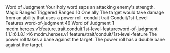 <ability>
  <name>Word of Judgment</name>
  <flavor>Your holy word saps an attacking enemy&apos;s strength.</flavor>
  <keywords>
    <keyword>Magic</keyword>
    <keyword>Ranged</keyword>
  </keywords>
  <type>Triggered</type>
  <distance>Ranged 10</distance>
  <target>One ally</target>
  <trigger>The target would take damage from an ability that uses a power roll.</trigger>
  <metadata>
    <class>conduit</class>
    <feature_type>trait</feature_type>
    <file_dpath>Conduit/1st-Level Features</file_dpath>
    <item_id>word-of-judgment</item_id>
    <item_index>46</item_index>
    <item_name>Word of Judgment</item_name>
    <level>1</level>
    <scc>mcdm.heroes.v1:feature.trait.conduit.1st-level-feature:word-of-judgment</scc>
    <scdc>1.1.1:6.1.8.1:46</scdc>
    <source>mcdm.heroes.v1</source>
    <type>feature/trait/conduit/1st-level-feature</type>
  </metadata>
  <effects>
    <effect type="mundane">The power roll takes a bane against the target.</effect>
    <effect type="mundane" cost="Spend 1 Piety">The power roll has a double bane against the target.</effect>
  </effects>
</ability>
